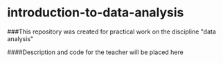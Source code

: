 # introduction-to-data-analysis

###This repository was created for practical work on the discipline "data analysis"

####Description and code for the teacher will be placed here
